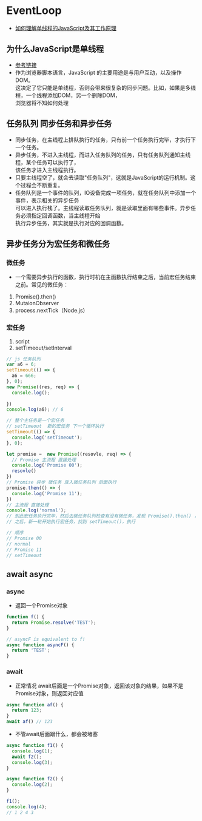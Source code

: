 # EventLoop

- [如何理解单线程的JavaScript及其工作原理](https://mp.weixin.qq.com/s/omqXH1SxJyvl7N8y-6Zp3Q)

## 为什么JavaScript是单线程

* [参考链接](https://mp.weixin.qq.com/s/9iN7XR1PwXfua8SrabOi5w)
* 作为浏览器脚本语言，JavaScript 的主要用途是与用户互动，以及操作DOM。  
  这决定了它只能是单线程，否则会带来很复杂的同步问题。比如，如果是多线程，一个线程添加DOM，另一个删除DOM，  
  浏览器将不知如何处理
## 任务队列 同步任务和异步任务
* 同步任务，在主线程上排队执行的任务，只有前一个任务执行完毕，才执行下一个任务。
* 异步任务，不进入主线程，而进入任务队列的任务，只有任务队列通知主线程，某个任务可以执行了，  
  该任务才进入主线程执行。
* 只要主线程空了，就会去读取"任务队列"，这就是JavaScript的运行机制。这个过程会不断重复。
* 任务队列是一个事件的队列，IO设备完成一项任务，就在任务队列中添加一个事件，表示相关的异步任务  
  可以进入执行栈了。主线程读取任务队列，就是读取里面有哪些事件。异步任务必须指定回调函数，当主线程开始  
  执行异步任务，其实就是执行对应的回调函数。

## 异步任务分为宏任务和微任务
### 微任务
* 一个需要异步执行的函数，执行时机在主函数执行结束之后，当前宏任务结束之前。常见的微任务：
1. Promise().then()
2. MutaionObserver 
3. process.nextTick（Node.js）

### 宏任务
1. script
2. setTimeout/setInterval

```js
// js 任务队列
var a6 = 6;
setTimeout(() => {
  a6 = 666;
}, 0);
new Promise((res, req) => {
  console.log();
  
})
console.log(a6); // 6

// 整个主任务是一个宏任务
// setTimeout  新的宏任务 下一个循环执行
setTimeout(() => {
  console.log('setTimeout');
}, 0);

let promise =  new Promise((resovle, req) => {
  // Promise 主流程 直接处理
  console.log('Promise 00');
  resovle()
})
// Promise 异步 微任务 放入微任务队列 后面执行
promise.then(() => {
  console.log('Promise 11');
})
// 主流程 直接处理
console.log('normal');
// 到此宏任务执行完毕，然后去微任务队列检查有没有微任务，发现 Promise().then() ，执行，
// 之后，新一轮开始执行宏任务，找到 setTimeout()，执行

// 顺序
// Promise 00
// normal
// Promise 11
// setTimeout
```

## await async
### async 
* 返回一个Promise对象
```js
function f() {
  return Promise.resolve('TEST');
}

// asyncF is equivalent to f!
async function asyncF() {
  return 'TEST';
}
```

### await
* 正常情况 await后面是一个Promise对象，返回该对象的结果，如果不是Promise对象，则返回对应值
```js
async function af() {
  return 123;
}
await af() // 123
```
* 不管await后面跟什么，都会被堵塞
```js
async function f1() {
  console.log(1);
  await f2();
  console.log(3);
}

async function f2() {
  console.log(2);
}

f1();
console.log(4);
// 1 2 4 3
```